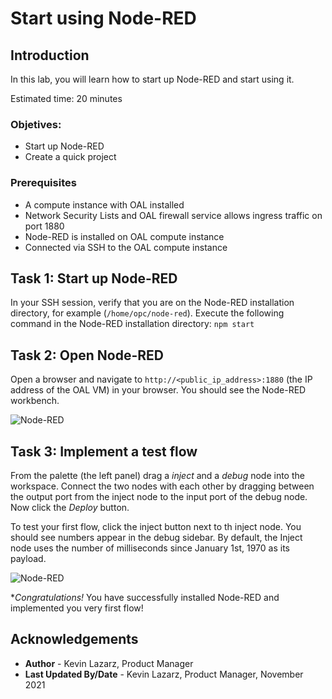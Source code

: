 # Start using Node-RED

## Introduction

In this lab, you will learn how to start up Node-RED and start using it.

Estimated time: 20 minutes

### Objetives:
* Start up Node-RED
* Create a quick project

### Prerequisites
* A compute instance with OAL installed
* Network Security Lists and OAL firewall service allows ingress traffic on port 1880
* Node-RED is installed on OAL compute instance  
* Connected via SSH to the OAL compute instance

## Task 1: Start up Node-RED

In your SSH session, verify that you are on the Node-RED installation directory, for example (`/home/opc/node-red`).
Execute the following command in the Node-RED installation directory: `npm start`

## Task 2: Open Node-RED

Open a browser and navigate to `http://<public_ip_address>:1880` (the IP address of the OAL VM) in your browser. You should see the Node-RED workbench.

   ![Node-RED](images/node-red.png " ")


## Task 3: Implement a test flow

From the palette (the left panel) drag a _inject_ and a _debug_ node into the workspace. Connect the two nodes with each other by dragging between the output port from the inject node to the input port of the debug node. Now click the _Deploy_ button.

To test your first flow, click the inject button next to th inject node. You should see numbers appear in the debug sidebar. By default, the Inject node uses the number of milliseconds since January 1st, 1970 as its payload.

![Node-RED](images/node-red-test.png " ")

**Congratulations!* You have successfully installed Node-RED and implemented you very first flow!

## Acknowledgements
* **Author** - Kevin Lazarz, Product Manager 
* **Last Updated By/Date** - Kevin Lazarz, Product Manager, November 2021
